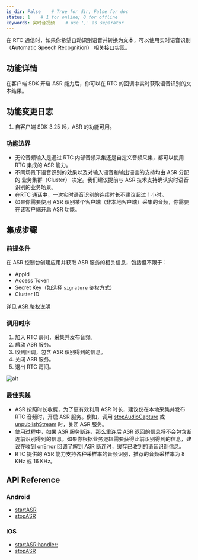 ```yaml
---
is_dir: False    # True for dir; False for doc
status: 1    # 1 for online; 0 for offline
keywords: 实时音视频    # use ',' as separator
---
```


在 RTC 通信时，如果你希望自动识别语音并转换为文本，可以使用实时语音识别（**A**utomatic **S**peech **R**ecognition） 相关接口实现。

## 功能详情

在客户端 SDK 开启 ASR 能力后，你可以在 RTC 的回调中实时获取语音识别的文本结果。

## 功能变更日志

1. 自客户端 SDK 3.25 起，ASR 的功能可用。

### 功能边界

- 无论音频输入是通过 RTC 内部音频采集还是自定义音频采集，都可以使用 RTC 集成的 ASR 能力。
- 不同场景下语音识别的效果以及对输入语音和输出语言的支持均由 ASR 分配的 业务集群（Cluster） 决定。我们建议提前与 ASR 技术支持确认实时语音识别的业务场景。
- 在RTC 通话中，一次实时语音识别的连续时长不建议超过 1 小时。
- 如果你需要使用 ASR 识别某个客户端（非本地客户端）采集的音频，你需要在该客户端开启 ASR 功能。

## 集成步骤

### 前提条件

在 ASR 控制台创建应用并获取 ASR 服务的相关信息，包括但不限于：
- AppId
- Access Token
- Secret Key（如选择 `signature` 鉴权方式）
- Cluster ID

详见 [ASR 鉴权说明](https://www.volcengine.com/docs/6561/107789)

### 调用时序

1. 加入 RTC 房间，采集并发布音频。
2. 启动 ASR 服务。
3. 收到回调，包含 ASR 识别得到的信息。
4. 关闭 ASR 服务。
5. 退出 RTC 房间。

![alt](https://lf3-volc-editor.volccdn.com/obj/volcfe/sop-public/upload_483f58f3db1e19c1011af7a2f5a20321.jpg)

### 最佳实践

- ASR 按照时长收费，为了更有效利用 ASR 时长，建议仅在本地采集并发布 RTC 音频时，开启 ASR 服务。例如，调用 [stopAudioCapture](70080#RTCVideo-stopaudiocapture) 或 [unpublishStream](70080#RTCRoom-unpublishstream) 时，关闭 ASR 服务。
- 使用过程中，如果 ASR 服务断连，那么重连后 ASR 返回的信息将不会包含断连前识别得到的信息。如果你根据业务逻辑需要获得此前识别得到的信息，建议在收到 onError 回调了解到 ASR 断连时，缓存已收到的语音识别信息。
- RTC 提供的 ASR 能力支持各种采样率的音频识别，推荐的音频采样率为 8 KHz 或 16 KHz。

## API Reference

### Android

- [startASR](70080#RTCVideo-startasr)
- [stopASR](70080#RTCVideo-stopasr)

### iOS

- [startASR:handler:](70086#ByteRTCVideo-startasr-handler)
- [stopASR](70086#ByteRTCVideo-stopasr)
